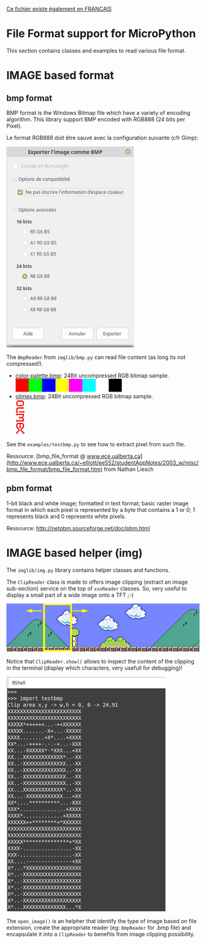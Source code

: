 [Ce fichier existe également en FRANCAIS](readme.md)

# File Format support for MicroPython
This section contains classes and examples to read various file format.

# IMAGE based format

## bmp format
BMP format is the Windows Bitmap file which have a variety of encoding algorithm.
This library support BMP  encoded with RGB888 (24 bits per Pixel).

Le format RGB888 doit être sauvé avec la configuration suivante (cfr Gimp):

![Format RGB888 dans gimp](docs/_static/RGB888_config.jpg)

The `BmpReader` from `imglib/bmp.py` can read  file content (as long its not compressed!).

* [color-palette.bmp](examples/color-palette.bmp): 24Bit uncompressed RGB bitmap sample.<br /> ![Sample 24Bit RGB bitmap](examples/color-palette.bmp)
* [olimex.bmp](examples/olimex.bmp): 24Bit uncompressed RGB bitmap sample.<br /> ![Sample 24Bit RGB bitmap](examples/olimex.bmp)

See the `examples/testbmp.py` to see how to extract pixel from such file.

Ressource: [bmp_file_format @ www.ece.ualberta.ca](http://www.ece.ualberta.ca/~elliott/ee552/studentAppNotes/2003_w/misc/bmp_file_format/bmp_file_format.htm) from Nathan Liesch

## pbm format
1-bit black and white image; formatted in text format; basic raster image format in which each pixel is represented by a byte that contains a 1 or 0; 1 represents black and 0 represents white pixels.

Ressource: http://netpbm.sourceforge.net/doc/pbm.html

# IMAGE based helper (img)
The `imglib/img.py` library contains helper classes and functions.

The `ClipReader` class is made to offers image clipping (extract an image sub-section) service on the top of `xxxReader` classes. So, very useful to display a small part of a wide image onto a TFT ;-)

![Image clipping](docs/_static/clipping.jpg)

Notice that `ClipReader.show()` allows to inspect the content of the clipping in the terminal (display which characters, very usefull for debugging)!

![Image clip.show()](docs/_static/clip_show.jpg)

The `open_image()` is an helpher that identify the type of image based on file extension, create the appropriate reader (eg: `BmpReader` for .bmp file) and encapsulate it into a `ClipReader` to benefits from image clipping possibility.
